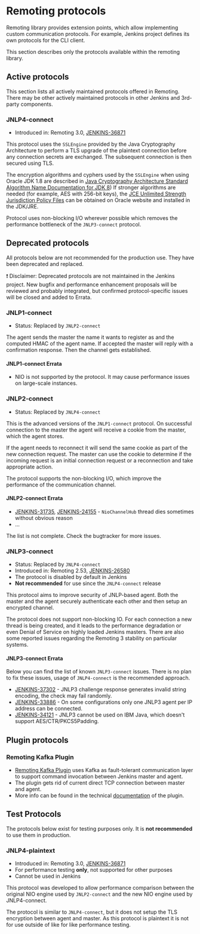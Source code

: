 Remoting protocols
====

Remoting library provides extension points, which allow implementing custom communication protocols.
For example, Jenkins project defines its own protocols for the CLI client.

This section describes only the protocols available within the remoting library.

## Active protocols

This section lists all actively maintained protocols offered in Remoting.
There may be other actively maintained protocols in other Jenkins and 3rd-party components.

### JNLP4-connect

* Introduced in: Remoting 3.0, [JENKINS-36871](https://issues.jenkins-ci.org/browse/JENKINS-36871)

This protocol uses the <code>SSLEngine</code> provided by the Java Cryptography Architecture 
  to perform a TLS upgrade of the plaintext connection before any connection secrets are exchanged. 
The subsequent connection is then secured using TLS. 

The encryption algorithms and cyphers used by the <code>SSLEngine</code> when using Oracle JDK 1.8 
   are described in [Java Cryptography Architecture Standard Algorithm Name Documentation for JDK 8](http://docs.oracle.com/javase/8/docs/technotes/guides/security/StandardNames.html))
If stronger algorithms are needed (for example, AES with 256-bit keys), the [JCE Unlimited Strength Jurisdiction Policy Files](http://www.oracle.com/technetwork/java/javase/downloads/index.html)
  can be obtained on Oracle website and installed in the JDK/JRE.


Protocol uses non-blocking I/O wherever possible which removes the performance bottleneck of the <code>JNLP3-connect</code> protocol.

## Deprecated protocols

All protocols below are not recommended for the production use.
They have been deprecated and replaced.

:exclamation: Disclaimer:
Deprecated protocols are not maintained in the Jenkins project.
New bugfix and performance enhancement proposals will be reviewed and probably integrated, 
but confirmed protocol-specific issues will be closed and added to Errata.

### JNLP1-connect

* Status: Replaced by `JNLP2-connect`

The agent sends the master the name it wants to register as and the computed HMAC of the agent name.
If accepted the master will reply with a confirmation response.
Then the channel gets established.

#### JNLP1-connect Errata

* NIO is not supported by the protocol.
It may cause performance issues on large-scale instances.

### JNLP2-connect

* Status: Replaced by `JNLP4-connect`

This is the advanced versions of the <code>JNLP1-connect</code> protocol. 
On successful connection to the master the agent will receive a cookie from the master, which the agent stores.
 
If the agent needs to reconnect it will send the same cookie as part of the new connection request. 
The master can use the cookie to determine if the incoming request is an initial connection request 
  or a reconnection and take appropriate action.
  
The protocol supports the non-blocking I/O, which improve the performance of the communication channel.

#### JNLP2-connect Errata

* [JENKINS-31735](https://issues.jenkins-ci.org/browse/JENKINS-31735), [JENKINS-24155](https://issues.jenkins-ci.org/browse/JENKINS-24155) - `NioChannelHub` thread dies sometimes without obvious reason
* ...

The list is not complete. 
Check the bugtracker for more issues. 

### JNLP3-connect

* Status: Replaced by `JNLP4-connect`
* Introduced in: Remoting 2.53, [JENKINS-26580](https://issues.jenkins-ci.org/browse/JENKINS-26580)
* The protocol is disabled by default in Jenkins
* **Not recommended** for use since the <code>JNLP4-connect</code> release

This protocol aims to improve security of JNLP-based agent. 
Both the master and the agent securely authenticate each other and then setup an encrypted channel.

The protocol does not support non-blocking IO.
For each connection a new thread is being created, and it leads to the performance degradation or
  even Denial of Service on highly loaded Jenkins masters.
There are also some reported issues regarding the Remoting 3 stability on particular systems.

#### JNLP3-connect Errata

Below you can find the list of known `JNLP3-connect` issues.
There is no plan to fix these issues, usage of `JNLP4-connect` is the recommended approach.

* [JENKINS-37302](https://issues.jenkins-ci.org/browse/JENKINS-37302) - 
JNLP3 challenge response generates invalid string encoding, the check may fail randomly.
* [JENKINS-33886](https://issues.jenkins-ci.org/browse/JENKINS-33886) -
On some configurations only one JNLP3 agent per IP address can be connected.
* [JENKINS-34121](https://issues.jenkins-ci.org/browse/JENKINS-34121) -
JNLP3 cannot be used on IBM Java, which doesn't support AES/CTR/PKCS5Padding.

## Plugin protocols

### Remoting Kafka Plugin

* [Remoting Kafka Plugin](https://github.com/jenkinsci/remoting-kafka-plugin) uses Kafka as fault-tolerant communication layer to support command invocation between Jenkins master and agent.
* The plugin gets rid of current direct TCP connection between master and agent.
* More info can be found in the technical [documentation](https://github.com/jenkinsci/remoting-kafka-plugin/blob/master/docs/DOCUMENTATION.md) of the plugin.

## Test Protocols

The protocols below exist for testing purposes only.
It is **not recommended** to use them in production.

### JNLP4-plaintext

* Introduced in: Remoting 3.0, [JENKINS-36871](https://issues.jenkins-ci.org/browse/JENKINS-36871)
* For performance testing **only**, not supported for other purposes
* Cannot be used in Jenkins

This protocol was developed to allow performance comparison 
  between the original NIO engine used by <code>JNLP2-connect</code> and the new NIO engine
  used by <connect>JNLP4-connect</code>.

The protocol is similar to <code>JNLP4-connect</code>, 
  but it does not setup the TLS encryption between agent and master.
As this protocol is plaintext it is not for use outside of like for like performance testing.

